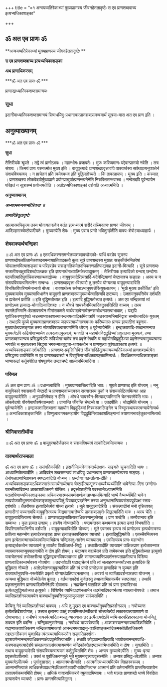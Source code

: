 +++
title = "०१ अन्वयव्यतिरेकाभ्यां मुख्यप्राणस्य जीवनहेततादृष्टेः स एव प्राणशब्दवाच्य इत्यभ्यधिकाशङ्का"

+++


## ॐ अत एव प्राणः ॐ

**अन्वयव्यतिरेकाभ्यां मुख्यप्राणस्य जीवनहेततादृष्टेः **

**स एव प्राणशब्दवाच्य इत्यभ्यधिकाशङ्का**

**अथ प्राणाधिकरणम्**

***ॐ अत एव प्राणः ॐ ***

प्राणाद्याध्यात्मिकशब्दसमन्वयः

### **सुधा**

इदानीमाध्यात्मिकशब्दसमन्वयं सिषाधयिषुः प्रधानत्वात्प्राणशब्दसमन्वयार्थं सूत्रया-मास अत एव प्राण इति ।

## **अनुव्याख्यानम्**

***ॐ अत एव प्राणः ॐ ***

**सुधा**

तैत्तिरीयके श्रूयते । तद्वै त्वं प्राणोऽभवः । महान्भोगः प्रजापतेः । भुजः करिष्यमाणः यद्देवान्प्राणयो नवेति । तत्र संशयः । किमयं प्राणः परमात्मोत मुख्य इति । वायुवृत्त्यादेः प्राणशब्दप्रवृत्तावपि वाक्यार्थस्य सर्वथाऽप्यनुपपत्तेर्न संशयविषयत्वम् । न ह्यचेतनं प्रति त्वमेवमभव इति बुद्धिमतोच्यते । किं तावत्प्राप्तम् । मुख्य इति । कस्मात् । प्राणशब्दस्य लोकवेदयोर्मुख्यप्राणे प्रयोगप्राचुर्यात्प्राणन्त्यनेनेति निरुक्तिसम्भवाच्च । नन्वेतदपि पूर्वन्यायेन परिहृतं न सूत्रारम्भं प्रयोजयतीति । अतोऽभ्यधिकाशङ्कां दर्शयति अध्यात्ममिति ।

**अनुव्याख्यानम्**

***अध्यात्ममन्वयव्यतिरेकतः ॥***

***प्राणादिहेतुतादृष्टेः***

आत्मानमधिकृत्य तस्य भोगायतनत्वेन वर्तत इत्यध्यात्मं शरीरं तस्मिन्प्राणः प्राणनं जीवनम् । आदिग्रहणाच्चेष्टोपादीयते । मुख्यस्येति शेषः । मुख्य एवात्र प्राणो भवितुमर्हतीति वाक्य-शेषोऽत्राध्याहार्यः ।

### **शेषवाक्यार्थचन्द्रिका**

॥ ॐ अत एव प्राणः ॐ ॥ एतदधिकरणसमन्वेतव्यशब्दावच्छेदको- पाधिं वदन्नेव सूत्रस्य प्राणशब्दोपलक्षितानेकशब्दसमन्वयप्रतिपादकत्वे कुतः सूत्रे प्राणशब्दस्य मुखतः सङ्कीर्तनमितरेषां चोपलक्षणमित्याशङ्कां च परिहरन्नेव ससङ्गतिकमेतदधिकरणप्रतिपाद्यमाह इदानी-मित्यादि । सूत्रे प्राणशब्दः सजातीयचक्षुरादिशब्दोपलक्षक इति ज्ञापनार्थमाध्यात्मिकेत्याद्युक्तम् । तैत्तिरीयक इत्यादिको ग्रन्थश् छन्दोगाः पठन्तीत्यादिपूर्वाधिकरणग्रन्थवद्योज्यः । वायुवृत्त्यादेरित्यत्रादि-पदेनेन्द्रियाणां चेष्टायाश्च सङ्ग्रहः । अस्य च न संशयविषयत्वमित्यनेन सम्बन्धः । प्राणशब्दप्रवृत्ता-वित्यादौ तु तस्यैव योग्यतया वायुवृत्त्यादाविति विभक्तिविपरिणामेनान्वयो बोध्यः । वाक्यार्थस्य सर्वथाऽप्यनुपपत्तेरित्युपलक्षणम् । ‘मुखे मुख्यः प्रकीर्तितः’ इति मुख्यवायावेव मुख्यत्वाभिधानेन वायुवृत्तौ प्राणशब्दस्यामुख्यार्थत्वादित्यपि द्रष्टव्यम् । उक्तामनुपपत्तिमेव दर्शयति च ह्यचेतनं प्रतीति ॥ इति बुद्धिमतोच्यत इति । इत्यादि बुद्धिमतोच्यत इत्यर्थः । अत एव चन्द्रिकायां त्वं प्राणोऽभव इत्याद्य-योगादित्यादिशब्दः । न चौषधे त्रायस्वैनमित्यादिवदुपपत्तिरिति वाच्यम् । तस्य स्वमतेऽभिमानि-देवतापरत्वेन मीमांसकमते चार्थवादत्वेनाचेतनसम्बोधनपरत्वाभावात् । यद्यपि पूर्वाधिकरणपूर्वपक्षे जडस्याप्याकाशस्यानन्दमयत्वादिकमिवात्रापि जडस्याप्यभिमानिद्वारा सम्बोधनादिकं युक्तम् । तथाऽपि मुख्ये मुख्यत्वात्प्राणशब्दस्य जडपरत्वायोगात्त्वमभवः करिष्यमाणः प्राणय इत्यादीनां बहूनाम-मुख्यार्थत्वप्रसङ्गान्न तस्य संशयविषयत्वाश्रयणमिति ध्येयम् ॥ पूर्वन्यायेनेति । इन्द्राकाशादि-शब्दानामन्यत्र मुख्यत्वेऽपि रूढियोगाभ्यामेव तत्परत्वादमुख्यत्वं, भगवति च महायोगविद्वद्रूढिभ्यां प्रवृत्ततया मुख्यत्वं, तथा प्राणशब्दस्यान्यत्र प्रसिद्धत्वेऽपि रूढियोगाभ्यामेव तत्र प्रवृत्तेर्भगवति च महायोगविद्वद्रूढिभ्यां प्रवृत्तेरन्यत्रामुख्यत्वस्य भगवति च मुख्यत्वस्य सिद्ध्या भगवन्मात्रबुद्ध्या-धायकत्वेन न प्राणश्रुत्या पूर्वपक्षावकाश इत्यर्थः ॥ अभ्यधिकाशङ्कां दर्शयतीति । प्राणशब्द-प्रवृत्तिनिमित्तं जीवनादिहेतुत्वमन्वयव्यतिरेकाभ्यां प्राणशब्दार्थत्वेन प्रसिद्धस्य वायोरेवेति स एव प्राणशब्दवाच्यो न विष्णुरित्यभ्यधिकाशङ्कामित्यर्थः । विवक्षितामभ्यधिकाशङ्कां भाष्यारूढां कर्तुमपेक्षित शेषपूरणेन तव्द्याचष्टे आत्मानमित्यादिना ।

### **परिमल**

ॐ अत दान प्राणः ॐ ॥ प्रधानत्वादिति । मुख्यप्राणवाचित्वादिति भावः । श्रूयते प्राणशब्द इति योज्यम् । ननु वायुविकारे श्वासवायौ चेष्टादौ च प्राणशब्दवाच्यत्वस्य सत्त्वात्तस्य कुतो न संशयकोटित्वमित्यत आह वायुवृत्त्यादेरिति । अनुपपत्तिमेवाह न हीति । ओषधे त्रायस्वैन-मित्याद्यप्यभिमानि चेतनपरमेवेति भावः । लोकवेदयोः पौरुषेयापौरुषेयग्रन्थयोः । प्राणान्ति जीवन्ति चेष्टन्ते वा ॥ एतदपीति । चोद्यमिति योज्यम् । पूर्वन्यायेनेति । इन्द्राकाशादिशब्दानां महायोग विद्वद्रूढिभ्यां निरवकाशलिङ्गेन च विष्णूपस्थापकत्वन्यायेनेत्यर्थः ॥ अभ्यधिकाशङ्कानिति ॥ विष्णुत्वावगमकमहायोग विद्वद्रूढिनिरवकाशलिङ्गानां त्रयाणामभावहेतुकानामित्यर्थः ।

### **श्रीनिवासतीर्थीया**

॥ ॐ अत एव प्राणः ॐ ॥ वायुवृत्त्यादेर्जडस्य न संशयविषयत्वं तत्कोटित्वमित्यन्वयः ।

### **वाक्यार्थरत्नमाला**

ॐ अत एव प्राणः ॐ । ससंगतिकमिति । इदानीमित्यनेनानन्तर्यलक्षण- सङ्गतेः सूचनादिति भावः । आध्यात्मिकेत्यादीति । आदिपदेन शब्दसमन्वयं साधयिषुः प्रधानत्वात् प्राणशब्दस्येत्यस्य सङ्ग्रहः । तेनोपलक्षणाभिप्रायस्य स्पष्टत्वादिति बोध्यम् । छन्दोगाः पठन्तीत्या-दीति । अभ्यधिकाशङ्कयाऽधिकरणारंभसमर्थनार्थत्वान्न चेष्टाहीत्याद्युत्तरभाष्यवैय्यर्थ्यमिति भावेनेत्या-दिना छन्दोगाः पठन्तीत्यादिग्रन्थ आकाशाधिकरणे योजितः । तद्वच्चेष्टाहीति पदस्थानेऽध्यात्ममिति पदप्रक्षेपेणाभ्यधिकाशङ्काया अधिकरणारम्भसमर्थनार्थत्वान्नाध्यात्ममित्यादि भाष्ये वैय्यर्थ्यमिति भावेन तत्प्रयोजकीभूतगतार्थताशङ्कामुत्थापयितुं विषयाद्यप्रदर्शनेन तस्या अनुत्थानात्विषयसंशयपूर्वपक्षां स्ताव-द्दर्शयति । तैतरीयक इत्यादिनेत्येवं योज्य इत्यर्थः । मूले वायुवृत्यादेरिति । संकल्पादीनां मनो वृत्तित्ववत् प्राणादीनां पञ्चनामपि वायुवृत्तित्वस्य विद्यमानत्वात्तेष्वपि प्राणशब्दप्रवृत्तेः सिद्धत्वादिति भावः । अस्य चेति । वायुवृत्यादेरित्यस्य चेत्यर्थः । प्राणशब्दप्रवृत्तावित्यत्राधिकरणानुक्तेराह । प्राण शब्देति । तस्यैवान्वय इति सम्बन्धः । कुत इत्यत उक्तम् । तस्यैव योग्यतयेति । षष्ठ्यन्तस्य कथमन्वय इत्यत उक्तं विभक्तीति । विपरिणाममेवाभिनीय दर्शयति । वायुवृत्यादावितीति योज्यम् । मूले एवमभव इत्यत्र त्वं प्राणोऽभव इत्यर्थमात्रस्य प्रतीत्या महान्भोग इत्यादेरसङ्ग्रहः प्राप्त इत्याङ्कापरिहारय व्याचष्टे । इत्यादिबुद्धिमतेति । एतच्चैवमित्यस्य प्राण इत्येतावन्मात्रार्थकत्वमित्याभिप्रेत्य चन्द्रिकानु-सारेण व्याख्यातम् । एवमित्यस्य प्राणः महान्भोग इत्याद्यर्थकत्वेन व्याख्याने तु तावतैव विवक्षितार्थ-सिद्धेः । तथापीत्यादीति व्याख्यानं पाक्षिकप्राण इत्येतावन्मात्र व्याख्यानस्याप्युपपादनायेति न दोष इति ज्ञेयम् । यद्यप्यत्र नह्यचेतनं प्रति त्वमेवमभव इति बुद्धिमतोच्यत इत्युक्ते यत्राचेतनत्वं तत्रोक्तरीत्या बुद्धिमद्वचनविषयत्वाभाव इति सामान्यव्याप्तिप्रदर्शनरूपताप्रतीत्यात्र विशिष्य प्राणत्वादिकान्तर्भावस्य नोपयोगः ॥ तदभावेऽपि घटाद्यचेतनं प्रति त्वं जलाहरणसमर्थोऽभव इत्यादिकं हि बुद्धिमता नोच्यते । अतोऽचेतनवायुवृत्यादिकं प्रति त्वं प्राणो प्राणोऽभव इत्यादिकं न युज्यत इति वाक्यार्थानुपपत्ति-रस्त्येवेति प्रकृतो योग्यार्थप्रतिपादनलाभात् । अवश्यं च व्याप्तिप्रदर्शनपरतया योजनम् । अन्यथा बुद्धिमता नोच्येतेत्येव ब्रूयात् । वर्तमानापदेशं कुर्वतस्तु तथात्वाभिप्रायस्यैव स्पष्टत्वात् । तथापि प्रकृतानुसारेण प्राणत्वादिकीर्त्तनेऽपि दोषाभावः । नह्यचेतनं घटादिकं प्रति त्वं प्राण इत्यादिरभव इत्येतद्बुद्धिमतोच्यत इत्युक्ते । विशिष्वैव व्याप्तिप्रदर्शनलाभेन तदर्थमादिपदगर्भतया व्याख्यानोपपत्तेः । तथाच व्याप्तिप्रदर्शनपरवाक्येन वाक्यार्थानुपपत्तित्त्युपपत्युपपादनं समंजसमिति ।

केचित्तु नेदं व्याप्तिप्रदर्शनपरं वाक्यम् । अपि तु मुखत एव वाक्यार्थानुपपत्तिप्रदर्शनपरम् । नचोच्यन्त इत्येतन्निर्देशायोगात् । उच्यत इत्यस्य वक्तुं शक्यमित्यर्थस्वीकारो चोच्यतेत्येवं लकारव्यत्ययाश्रयणे वा दोषाभावात् । नचौषधे त्रायस्वेत्यादिग्रन्थस्तु व्याख्यानान्तर इत्यैतत्पक्षेऽपि व्यभिचारपरिहारपरतया योजयितुं शक्यत इति वदन्ति । चन्द्रिकानुसारेणाह । नचौषधे त्रायस्वेत्यादि । आकाशस्यानन्दमयत्वादिकमिवेति । यद्यप्याकाशाधिकरण चन्द्रिकायामाकाशे आनन्दमयत्वाद्यनु-पपत्तिशङ्कनादिकमस्तीतीहाधिकरणे तद्दष्टान्तीकरणं युक्तमिह त्वंतस्थत्वाधिकरणेन सङ्गतिप्रदर्शना-द्याश्रयणेनानन्दमयाधिकरणाक्षेपप्रवृत्तेरित्याभाति । तथापि कोह्यवान्यादित्यादि भाष्योक्तानन्दमयाधि-करणसङ्गत्यादेरपि संमतत्वात्तत्संगत्याश्रयणेन चन्द्रिकोक्तैतद्दष्टान्ताभिधानमिति न दोषः । युक्तमिति । तथाच वायुवृत्यादेरपि संशयविषयत्वाश्रयणं कर्तुमुचितमिति शेषः । अन्यत्र मुख्यत्वेऽपीति । मुख्य-वृत्या प्रवृत्तत्वेऽपीत्यर्थः । उक्तं च पूर्वाधिकरणमूले भूते मुख्यमावृत्याप्रवृत्तस्येति । अन्यत्र प्रसिद्ध-त्वेऽपीति । अन्यत्र मुख्यत्वेऽपीत्यर्थः । पूर्वानुसारात् । आत्मानमधीत्यादि । आत्मनीत्यध्यात्ममित्येव विग्रहस्वरूपम् । आत्मानमित्याकं त्वधिकर्त्तव्यप्रधानेऽधिकरणेऽव्ययीभावोयमित्यन्त आत्मानं प्रति वर्तमानमिति प्राप्तमित्याशयेन तत्तात्पर्यकथनमिति ज्ञेयम् । अधिकं गायत्र्यधिकरणे व्युत्पादयिष्यामः । भावे घञतः प्राणशब्दो भाष्ये विवक्षित इत्याशयेन व्याचष्टे । प्राणः प्राणनमित्यादिमूलम् ।

